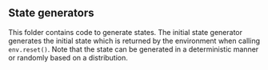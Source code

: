 ## State generators

This folder contains code to generate states. The initial state generator generates the initial state which is returned by the environment when calling `env.reset()`. Note that the state can be generated in a deterministic manner or randomly based on a distribution.

